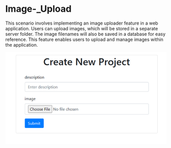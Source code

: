 # Image-_Upload


This scenario involves implementing an image uploader feature in a web application. Users can upload images, which will be stored in a separate server folder. The image filenames will also be saved in a database for easy reference. This feature enables users to upload and manage images within the application.


<img src="https://github.com/AshanIndrajith/Image-_Upload/blob/main/image.png">

